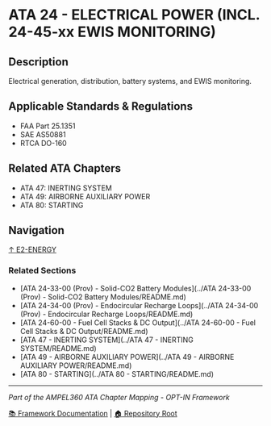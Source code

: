# ATA 24 - ELECTRICAL POWER (INCL. 24-45-xx EWIS MONITORING)

## Description

Electrical generation, distribution, battery systems, and EWIS monitoring.

## Applicable Standards & Regulations

- FAA Part 25.1351
- SAE AS50881
- RTCA DO-160

## Related ATA Chapters

- ATA 47: INERTING SYSTEM
- ATA 49: AIRBORNE AUXILIARY POWER
- ATA 80: STARTING

## Navigation

[↑ E2-ENERGY](../README.md)

### Related Sections

- [ATA 24-33-00 (Prov) - Solid-CO2 Battery Modules](../ATA 24-33-00 (Prov) - Solid-CO2 Battery Modules/README.md)
- [ATA 24-34-00 (Prov) - Endocircular Recharge Loops](../ATA 24-34-00 (Prov) - Endocircular Recharge Loops/README.md)
- [ATA 24-60-00 - Fuel Cell Stacks & DC Output](../ATA 24-60-00 - Fuel Cell Stacks & DC Output/README.md)
- [ATA 47 - INERTING SYSTEM](../ATA 47 - INERTING SYSTEM/README.md)
- [ATA 49 - AIRBORNE AUXILIARY POWER](../ATA 49 - AIRBORNE AUXILIARY POWER/README.md)
- [ATA 80 - STARTING](../ATA 80 - STARTING/README.md)

---

*Part of the AMPEL360 ATA Chapter Mapping - OPT-IN Framework*

[📚 Framework Documentation](../../README.md) | [🏠 Repository Root](../../../README.md)
